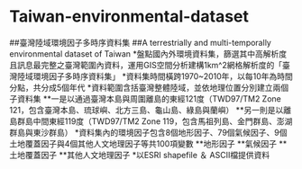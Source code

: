 # Taiwan-environmental-dataset

##臺灣陸域環境因子多時序資料集
##A terrestrially and multi-temporally environmental dataset of Taiwan
*盤點國內外環境資料集，篩選其中高解析度且訊息最完整之臺灣範圍內資料，運用GIS空間分析建構1km^2網格解析度的「臺灣陸域環境因子多時序資料集」
*資料集時間橫跨1970~2010年，以每10年為時間分點，共分成5個年代
*資料範圍含括臺灣整體陸域，並依地理位置分別建立兩個子資料集
**一是以通過臺灣本島與周圍離島的東經121度（TWD97/TM2 Zone 121，包含臺灣本島、琉球嶼、北方三島、龜山島、綠島與蘭嶼）
**另一則是以離島群島中間東經119度（TWD97/TM2 Zone 119，包含馬祖列島、金門群島、澎湖群島與東沙群島）
*資料集內的環境因子包含8個地形因子、79個氣候因子、9個土地覆蓋因子與4個其他人文地理因子等共100項變數
**地形因子
**氣候因子
**土地覆蓋因子
**其他人文地理因子
*以ESRI shapefile ＆ ASCII檔提供資料
